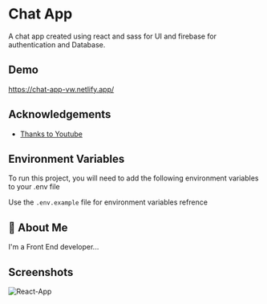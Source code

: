 
# Chat App

A chat app created using react and sass for UI and firebase for authentication and Database.



## Demo

https://chat-app-vw.netlify.app/
## Acknowledgements

 - [Thanks to Youtube](https://youtu.be/k4mjF4sPITE)



## Environment Variables

To run this project, you will need to add the following environment variables to your .env file

Use the `.env.example` file for environment variables refrence


## 🚀 About Me
I'm a Front End developer...


## Screenshots

![React-App](https://github.com/Zydiag/chat-app/assets/96966190/a9d788b0-9ecf-4986-82e3-0386680813c9)



